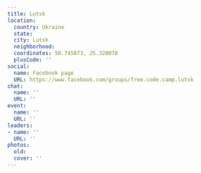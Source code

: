 ```yaml
---
title: Lutsk
location:
  country: Ukraine
  state: 
  city: Lutsk
  neighborhood: 
  coordinates: 50.745073, 25.320078
  plusCode: ''
social:
  name: Facebook page
  URL: https://www.facebook.com/groups/free.code.camp.lutsk
chat:
  name: ''
  URL: ''
event:
  name: ''
  URL: ''
leaders:
- name: ''
  URL: ''
photos:
  old: 
  cover: ''
---
```

